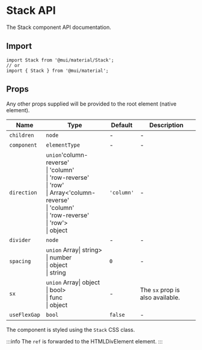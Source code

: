 # Stack API

The Stack component API documentation.

## Import

```
import Stack from '@mui/material/Stack';
// or
import { Stack } from '@mui/material';
```

## Props

Any other props supplied will be provided to the root element (native element).

| Name | Type | Default | Description |
| --- | --- | --- | --- |
| `children` | `node` | - | - |
| `component` | `elementType` | - | - |
| `direction` | `union`'column-reverse'<br>\| 'column'<br>\| 'row-reverse'<br>\| 'row'<br>\| Array<'column-reverse'<br>\| 'column'<br>\| 'row-reverse'<br>\| 'row'><br>\| object | `'column'` | - |
| `divider` | `node` | - | - |
| `spacing` | `union` Array\| string><br>\| number<br>\| object<br>\| string | `0` | - |
| `sx` | `union` Array\| object<br>\| bool><br>\| func<br>\| object | - | The `sx` prop is also available. |
| `useFlexGap` | `bool` | `false` | - |

The component is styled using the `Stack` CSS class.

:::info
The `ref` is forwarded to the HTMLDivElement element.
:::